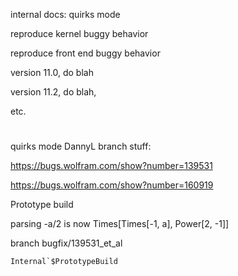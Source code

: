 internal docs: quirks mode



reproduce kernel buggy behavior



reproduce front end buggy behavior




version 11.0, do blah

version 11.2, do blah,

etc.




#

quirks mode DannyL branch stuff:

https://bugs.wolfram.com/show?number=139531

https://bugs.wolfram.com/show?number=160919


Prototype build




parsing -a/2 is now Times[Times[-1, a], Power[2, -1]]


branch bugfix/139531_et_al



``Internal`$PrototypeBuild``
















